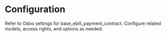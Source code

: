 # Configuration

Refer to Odoo settings for base_ebill_payment_contract. Configure related models, access rights, and options as needed.
